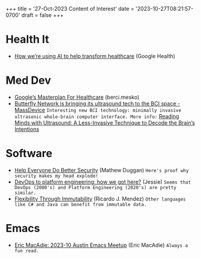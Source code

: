 +++
title = '27-Oct-2023 Content of Interest'
date = '2023-10-27T08:21:57-0700'
draft = false
+++


# Health It

-   [How we’re using AI to help transform healthcare](https://blog.google/technology/health/how-were-using-ai-to-help-transform-healthcare/)
    (Google Health)


# Med Dev

-   [Google’s Masterplan For Healthcare](https://medicalfuturist.com/googles-masterplan-for-healthcare) (berci.mesko)
-   [Butterfly Network is bringing its ultrasound tech to the BCI space - MassDevice](https://www.google.com/url?rct=j&sa=t&url=https://www.massdevice.com/butterfly-network-brings-ultrasound-bci-space/&ct=ga&cd=CAIyGjdmYTYyZTUxM2FiM2QxMmY6Y29tOmVuOlVT&usg=AOvVaw2QsG6U3pGDR11IBHxGCcmO)
    `Interesting new BCI technology: minimally invasive ultrasonic whole-brain computer interface. More info:` [Reading Minds with Ultrasound: A Less-Invasive Technique to Decode the Brain&rsquo;s Intentions](https://www.caltech.edu/about/news/reading-minds-with-ultrasound-a-less-invasive-technique-to-decode-the-brains-intentions)


# Software

-   [Help Everyone Do Better Security](https://matduggan.com/security-feels-pointless/) (Mathew Duggan)
    `Here's proof why security makes my head explode!`
-   [DevOps to platform engineering: how we got here?](https://www.cncf.io/blog/2023/10/25/devops-to-platform-engineering-how-we-got-here/) (Jessie)
    `Seems that DevOps (2000's) and Platform Engineering (2020's) are pretty similar.`
-   [Flexibility Through Immutability](http://numergent.com/2016-06/Flexibility-Through-Immutability.html) (Ricardo J. Mendez)
    `Other languages like C# and Java can benefit from immutable data.`


# Emacs

-   [Eric MacAdie: 2023-10 Austin Emacs Meetup](https://macadie.info/2023/10/25/2023-10-austin-emacs-meetup/) (Eric MacAdie)
    `Always a fun read.`

